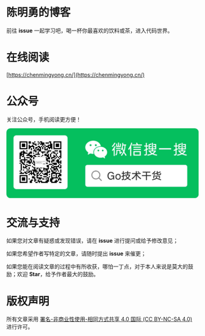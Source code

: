 # 陈明勇的博客
前往 **issue** 一起学习吧，喝一杯你最喜欢的饮料或茶，进入代码世界。
# 在线阅读
[https://chenmingyong.cn/](https://chenmingyong.cn/)
# 公众号
关注公众号，手机阅读更方便！

![Go技术干货.jpg](/images/Go技术干货.jpg)
# 交流与支持
如果您对文章有疑惑或发现错误，请在 **issue** 进行提问或给予修改意见；

如果您希望作者写特定的文章，请随时提出 **issue** 来催更；

如果您能在阅读文章的过程中有所收获，哪怕一丁点，对于本人来说是莫大的鼓励；欢迎 **Star**，给予作者最大的鼓励。
# 版权声明
所有文章采用 [署名-非商业性使用-相同方式共享 4.0 国际 (CC BY-NC-SA 4.0)](https://creativecommons.org/licenses/by-nc-sa/4.0/deed.zh) 进行许可。
